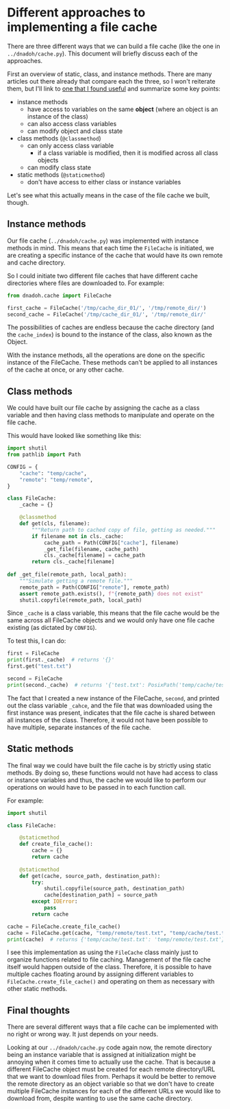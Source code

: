 # Different approaches to implementing a file cache

There are three different ways that we can build a file cache (like the one in `../dnadoh/cache.py`).
This document will briefly discuss each of the approaches.

First an overview of static, class, and instance methods. There are many
articles out there already that compare each the three, so I won't
reiterate them, but I'll link to [one that I found useful](https://realpython.com/instance-class-and-static-methods-demystified/)
and summarize some key points:

* instance methods
  * have access to variables on the same **object** (where an object is an instance of the class)
  * can also access class variables
  * can modify object and class state
* class methods (`@classmethod`)
  * can only access class variable
    * if a class variable is modified, then it is modified across all class objects
  * can modify class state
* static methods (`@staticmethod`)
  * don't have access to either class or instance variables

Let's see what this actually means in the case of the file cache we built, though.

## Instance methods

Our file cache (`../dnadoh/cache.py`) was implemented with instance methods in mind.
This means that each time the `FileCache` is initiated, we are creating a specific 
instance of the cache that would have its own remote and cache directory. 

So I could initiate two different file caches that have different cache directories
where files are downloaded to. For example:

```python
from dnadoh.cache import FileCache

first_cache = FileCache('/tmp/cache_dir_01/', '/tmp/remote_dir/')
second_cache = FileCache('/tmp/cache_dir_01/', '/tmp/remote_dir/'
```

The possibilities of caches are endless because the cache
directory (and the `cache_index`) is bound to the instance of the class,
also known as the Object. 

With the instance methods, all the operations are done on the specific
instance of the FileCache. These methods can't be applied to all
instances of the cache at once, or any other cache.

## Class methods

We could have built our file cache by assigning the cache as a class variable
and then having class methods to manipulate and operate on the file cache.

This would have looked like something like this:

```python
import shutil
from pathlib import Path

CONFIG = {
    "cache": "temp/cache",
    "remote": "temp/remote",
}

class FileCache:
    _cache = {}

    @classmethod
    def get(cls, filename):
        """Return path to cached copy of file, getting as needed."""
        if filename not in cls._cache:
            cache_path = Path(CONFIG["cache"], filename)
            _get_file(filename, cache_path)
            cls._cache[filename] = cache_path
        return cls._cache[filename]
    
def _get_file(remote_path, local_path):
    """Simulate getting a remote file."""
    remote_path = Path(CONFIG["remote"], remote_path)
    assert remote_path.exists(), f"{remote_path} does not exist"
    shutil.copyfile(remote_path, local_path)
```

Since `_cache` is a class variable, this means that the file cache 
would be the same across all FileCache objects and we would only
have one file cache existing (as dictated by `CONFIG`).

To test this, I can do:

```python
first = FileCache
print(first._cache)  # returns '{}'
first.get("test.txt")  

second = FileCache
print(second._cache)  # returns '{'test.txt': PosixPath('temp/cache/test.txt')}'
```

The fact that I created a new instance of the FileCache, `second`,
and printed out the class variable `_cahce`, and the file that was 
downloaded using the first instance was present,
indicates that the file cache is shared between all instances of the class.
Therefore, it would not have been possible to have multiple, separate
instances of the file cache. 

## Static methods

The final way we could have built the file cache is by strictly using
static methods. By doing so, these functions would not have had access
to class or instance variables and thus, the cache we would like to 
perform our operations on would have to be passed in to each function call.

For example:

```python
import shutil

class FileCache:

    @staticmethod
    def create_file_cache():
        cache = {}
        return cache
    
    @staticmethod
    def get(cache, source_path, destination_path):
        try:
            shutil.copyfile(source_path, destination_path)
            cache[destination_path] = source_path
        except IOError:
            pass
        return cache

cache = FileCache.create_file_cache()
cache = FileCache.get(cache, "temp/remote/test.txt", "temp/cache/test.txt")
print(cache)  # returns {'temp/cache/test.txt': 'temp/remote/test.txt'}
```

I see this implementation as using the `FileCache` class mainly just to organize
functions related to file caching. Management of the file cache itself
would happen outside of the class. Therefore, it is possible to 
have multiple caches floating around by assigning different variables to  `FileCache.create_file_cache()`
and operating on them as necessary with other static methods.

## Final thoughts

There are several different ways that a file cache can be implemented
with no right or wrong way. It just depends on your needs.

Looking at our `../dnadoh/cache.py` code again now,
the remote directory being an instance variable that is assigned
at initialization might be annoying when it comes time to actually use the cache.
That is because a different FileCache object must be created for each 
remote directory/URL that we want to download files from. Perhaps
it would be better to remove the remote directory as an object variable
so that we don't have to create multiple FileCache instances for
each of the different URLs we would like to download from,
despite wanting to use the same cache directory.
